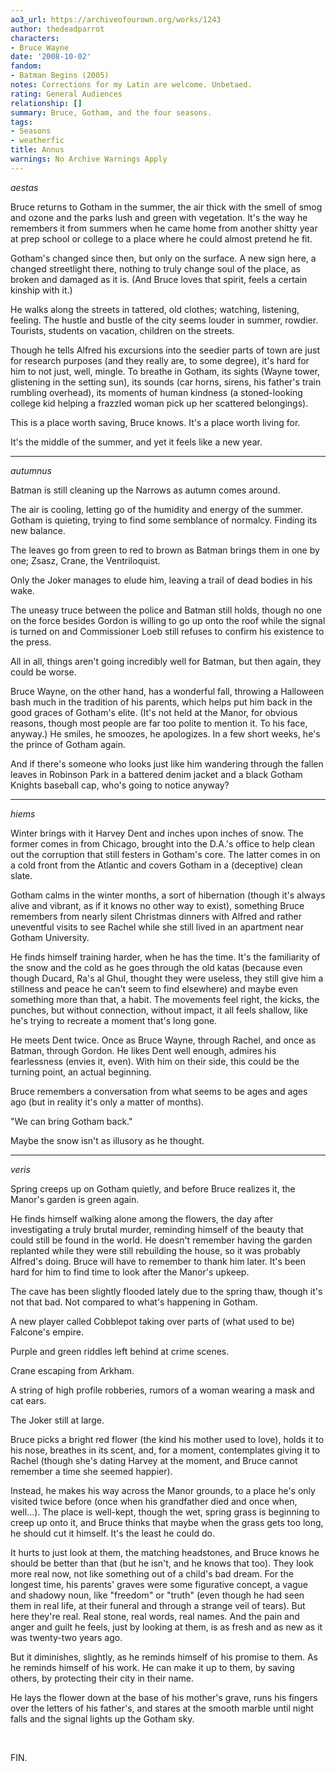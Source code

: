 ```yaml
---
ao3_url: https://archiveofourown.org/works/1243
author: thedeadparrot
characters:
- Bruce Wayne
date: '2008-10-02'
fandom:
- Batman Begins (2005)
notes: Corrections for my Latin are welcome. Unbetaed.
rating: General Audiences
relationship: []
summary: Bruce, Gotham, and the four seasons.
tags:
- Seasons
- weatherfic
title: Annus
warnings: No Archive Warnings Apply
---
```


*aestas*

Bruce returns to Gotham in the summer, the air thick with the smell of smog and ozone and the parks lush and green with vegetation. It's the way he remembers it from summers when he came home from another shitty year at prep school or college to a place where he could almost pretend he fit.

Gotham's changed since then, but only on the surface. A new sign here, a changed streetlight there, nothing to truly change soul of the place, as broken and damaged as it is. (And Bruce loves that spirit, feels a certain kinship with it.)

He walks along the streets in tattered, old clothes; watching, listening, feeling. The hustle and bustle of the city seems louder in summer, rowdier. Tourists, students on vacation, children on the streets.

Though he tells Alfred his excursions into the seedier parts of town are just for research purposes (and they really are, to some degree), it's hard for him to not just, well, mingle. To breathe in Gotham, its sights (Wayne tower, glistening in the setting sun), its sounds (car horns, sirens, his father's train rumbling overhead), its moments of human kindness (a stoned-looking college kid helping a frazzled woman pick up her scattered belongings).

This is a place worth saving, Bruce knows. It's a place worth living for.

It's the middle of the summer, and yet it feels like a new year.



---

*autumnus*

Batman is still cleaning up the Narrows as autumn comes around.

The air is cooling, letting go of the humidity and energy of the summer. Gotham is quieting, trying to find some semblance of normalcy. Finding its new balance.

The leaves go from green to red to brown as Batman brings them in one by one; Zsasz, Crane, the Ventriloquist.

Only the Joker manages to elude him, leaving a trail of dead bodies in his wake.

The uneasy truce between the police and Batman still holds, though no one on the force besides Gordon is willing to go up onto the roof while the signal is turned on and Commissioner Loeb still refuses to confirm his existence to the press.

All in all, things aren't going incredibly well for Batman, but then again, they could be worse.

Bruce Wayne, on the other hand, has a wonderful fall, throwing a Halloween bash much in the tradition of his parents, which helps put him back in the good graces of Gotham's elite. (It's not held at the Manor, for obvious reasons, though most people are far too polite to mention it. To his face, anyway.) He smiles, he smoozes, he apologizes. In a few short weeks, he's the prince of Gotham again.

And if there's someone who looks just like him wandering through the fallen leaves in Robinson Park in a battered denim jacket and a black Gotham Knights baseball cap, who's going to notice anyway?



---

*hiems*

Winter brings with it Harvey Dent and inches upon inches of snow. The former comes in from Chicago, brought into the D.A.'s office to help clean out the corruption that still festers in Gotham's core. The latter comes in on a cold front from the Atlantic and covers Gotham in a (deceptive) clean slate.

Gotham calms in the winter months, a sort of hibernation (though it's always alive and vibrant, as if it knows no other way to exist), something Bruce remembers from nearly silent Christmas dinners with Alfred and rather uneventful visits to see Rachel while she still lived in an apartment near Gotham University.

He finds himself training harder, when he has the time. It's the familiarity of the snow and the cold as he goes through the old katas (because even though Ducard, Ra's al Ghul, thought they were useless, they still give him a stillness and peace he can't seem to find elsewhere) and maybe even something more than that, a habit. The movements feel right, the kicks, the punches, but without connection, without impact, it all feels shallow, like he's trying to recreate a moment that's long gone.

He meets Dent twice. Once as Bruce Wayne, through Rachel, and once as Batman, through Gordon. He likes Dent well enough, admires his fearlessness (envies it, even). With him on their side, this could be the turning point, an actual beginning.

Bruce remembers a conversation from what seems to be ages and ages ago (but in reality it's only a matter of months).

"We can bring Gotham back."

Maybe the snow isn't as illusory as he thought.



---

*veris*

Spring creeps up on Gotham quietly, and before Bruce realizes it, the Manor's garden is green again.

He finds himself walking alone among the flowers, the day after investigating a truly brutal murder, reminding himself of the beauty that could still be found in the world. He doesn't remember having the garden replanted while they were still rebuilding the house, so it was probably Alfred's doing. Bruce will have to remember to thank him later. It's been hard for him to find time to look after the Manor's upkeep.

The cave has been slightly flooded lately due to the spring thaw, though it's not that bad. Not compared to what's happening in Gotham.

A new player called Cobblepot taking over parts of (what used to be) Falcone's empire.

Purple and green riddles left behind at crime scenes.

Crane escaping from Arkham.

A string of high profile robberies, rumors of a woman wearing a mask and cat ears.

The Joker still at large.

Bruce picks a bright red flower (the kind his mother used to love), holds it to his nose, breathes in its scent, and, for a moment, contemplates giving it to Rachel (though she's dating Harvey at the moment, and Bruce cannot remember a time she seemed happier).

Instead, he makes his way across the Manor grounds, to a place he's only visited twice before (once when his grandfather died and once when, well...). The place is well-kept, though the wet, spring grass is beginning to creep up onto it, and Bruce thinks that maybe when the grass gets too long, he should cut it himself. It's the least he could do.

It hurts to just look at them, the matching headstones, and Bruce knows he should be better than that (but he isn't, and he knows that too). They look more real now, not like something out of a child's bad dream. For the longest time, his parents' graves were some figurative concept, a vague and shadowy noun, like "freedom" or "truth" (even though he had seen them in real life, at their funeral and through a strange veil of tears). But here they're real. Real stone, real words, real names. And the pain and anger and guilt he feels, just by looking at them, is as fresh and as new as it was twenty-two years ago.

But it diminishes, slightly, as he reminds himself of his promise to them. As he reminds himself of his work. He can make it up to them, by saving others, by protecting their city in their name.

He lays the flower down at the base of his mother's grave, runs his fingers over the letters of his father's, and stares at the smooth marble until night falls and the signal lights up the Gotham sky.

 

FIN.